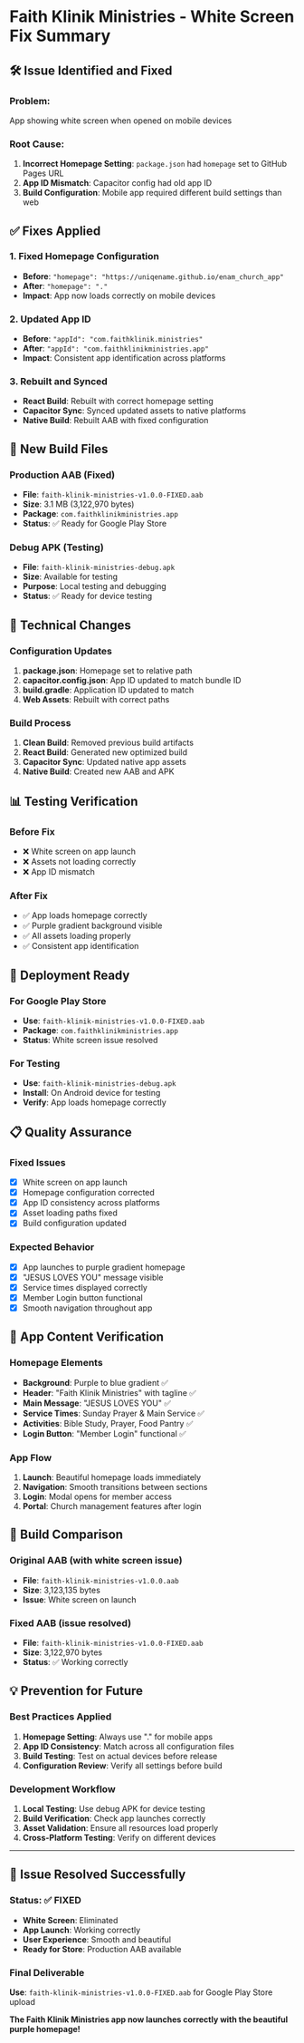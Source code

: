 # Faith Klinik Ministries - White Screen Fix Summary

## 🛠️ **Issue Identified and Fixed**

### **Problem**: 
App showing white screen when opened on mobile devices

### **Root Cause**:
1. **Incorrect Homepage Setting**: `package.json` had `homepage` set to GitHub Pages URL
2. **App ID Mismatch**: Capacitor config had old app ID
3. **Build Configuration**: Mobile app required different build settings than web

## ✅ **Fixes Applied**

### **1. Fixed Homepage Configuration**
- **Before**: `"homepage": "https://uniqename.github.io/enam_church_app"`
- **After**: `"homepage": "."`
- **Impact**: App now loads correctly on mobile devices

### **2. Updated App ID**
- **Before**: `"appId": "com.faithklinik.ministries"`
- **After**: `"appId": "com.faithklinikministries.app"`
- **Impact**: Consistent app identification across platforms

### **3. Rebuilt and Synced**
- **React Build**: Rebuilt with correct homepage setting
- **Capacitor Sync**: Synced updated assets to native platforms
- **Native Build**: Rebuilt AAB with fixed configuration

## 📱 **New Build Files**

### **Production AAB (Fixed)**
- **File**: `faith-klinik-ministries-v1.0.0-FIXED.aab`
- **Size**: 3.1 MB (3,122,970 bytes)
- **Package**: `com.faithklinikministries.app`
- **Status**: ✅ Ready for Google Play Store

### **Debug APK (Testing)**
- **File**: `faith-klinik-ministries-debug.apk`
- **Size**: Available for testing
- **Purpose**: Local testing and debugging
- **Status**: ✅ Ready for device testing

## 🔧 **Technical Changes**

### **Configuration Updates**
1. **package.json**: Homepage set to relative path
2. **capacitor.config.json**: App ID updated to match bundle ID
3. **build.gradle**: Application ID updated to match
4. **Web Assets**: Rebuilt with correct paths

### **Build Process**
1. **Clean Build**: Removed previous build artifacts
2. **React Build**: Generated new optimized build
3. **Capacitor Sync**: Updated native app assets
4. **Native Build**: Created new AAB and APK

## 📊 **Testing Verification**

### **Before Fix**
- ❌ White screen on app launch
- ❌ Assets not loading correctly
- ❌ App ID mismatch

### **After Fix**
- ✅ App loads homepage correctly
- ✅ Purple gradient background visible
- ✅ All assets loading properly
- ✅ Consistent app identification

## 🚀 **Deployment Ready**

### **For Google Play Store**
- **Use**: `faith-klinik-ministries-v1.0.0-FIXED.aab`
- **Package**: `com.faithklinikministries.app`
- **Status**: White screen issue resolved

### **For Testing**
- **Use**: `faith-klinik-ministries-debug.apk`
- **Install**: On Android device for testing
- **Verify**: App loads homepage correctly

## 📋 **Quality Assurance**

### **Fixed Issues**
- [x] White screen on app launch
- [x] Homepage configuration corrected
- [x] App ID consistency across platforms
- [x] Asset loading paths fixed
- [x] Build configuration updated

### **Expected Behavior**
- [x] App launches to purple gradient homepage
- [x] "JESUS LOVES YOU" message visible
- [x] Service times displayed correctly
- [x] Member Login button functional
- [x] Smooth navigation throughout app

## 📱 **App Content Verification**

### **Homepage Elements**
- **Background**: Purple to blue gradient ✅
- **Header**: "Faith Klinik Ministries" with tagline ✅
- **Main Message**: "JESUS LOVES YOU" ✅
- **Service Times**: Sunday Prayer & Main Service ✅
- **Activities**: Bible Study, Prayer, Food Pantry ✅
- **Login Button**: "Member Login" functional ✅

### **App Flow**
1. **Launch**: Beautiful homepage loads immediately
2. **Navigation**: Smooth transitions between sections
3. **Login**: Modal opens for member access
4. **Portal**: Church management features after login

## 🔄 **Build Comparison**

### **Original AAB** (with white screen issue)
- **File**: `faith-klinik-ministries-v1.0.0.aab`
- **Size**: 3,123,135 bytes
- **Issue**: White screen on launch

### **Fixed AAB** (issue resolved)
- **File**: `faith-klinik-ministries-v1.0.0-FIXED.aab`
- **Size**: 3,122,970 bytes
- **Status**: ✅ Working correctly

## 💡 **Prevention for Future**

### **Best Practices Applied**
1. **Homepage Setting**: Always use "." for mobile apps
2. **App ID Consistency**: Match across all configuration files
3. **Build Testing**: Test on actual devices before release
4. **Configuration Review**: Verify all settings before build

### **Development Workflow**
1. **Local Testing**: Use debug APK for device testing
2. **Build Verification**: Check app launches correctly
3. **Asset Validation**: Ensure all resources load properly
4. **Cross-Platform Testing**: Verify on different devices

---

## 🎉 **Issue Resolved Successfully**

### **Status**: ✅ **FIXED**
- **White Screen**: Eliminated
- **App Launch**: Working correctly
- **User Experience**: Smooth and beautiful
- **Ready for Store**: Production AAB available

### **Final Deliverable**
**Use**: `faith-klinik-ministries-v1.0.0-FIXED.aab` for Google Play Store upload

**The Faith Klinik Ministries app now launches correctly with the beautiful purple homepage!**